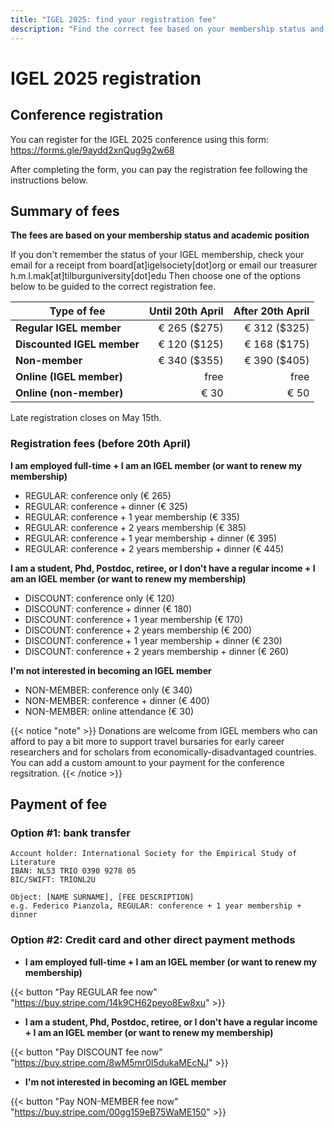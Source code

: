 ```yaml
---
title: "IGEL 2025: find your registration fee"
description: "Find the correct fee based on your membership status and academic position"
---
```


# IGEL 2025 registration

## Conference registration

You can register for the IGEL 2025 conference using this form: https://forms.gle/9aydd2xnQug9g2w68  

After completing the form, you can pay the registration fee following the instructions below.

## Summary of fees

**The fees are based on your membership status and academic position**

If you don't remember the status of your IGEL membership, check your email for a receipt from board[at]igelsociety[dot]org or email our treasurer h.m.l.mak[at]tilburguniversity[dot]edu
Then choose one of the options below to be guided to the correct registration fee.

| Type of fee                     | Until 20th April   |  After 20th April | 
| ------------------------------- | ------------------:| -----------------:| 
| **Regular IGEL member**         |  € 265 ($275)      |  € 312 ($325)     | 
| **Discounted IGEL member**      |  € 120 ($125)      |  € 168 ($175)     | 
| **Non-member**                  |  € 340 ($355)      |  € 390 ($405)     |
| **Online (IGEL member)**        | free               |  free             |  
| **Online (non-member)**         |  € 30              |  € 50             |

Late registration closes on May 15th. 

### Registration fees (before 20th April)

**I am employed full-time + I am an IGEL member (or want to renew my membership)**

- REGULAR: conference only (€ 265)
- REGULAR: conference + dinner (€ 325)
- REGULAR: conference + 1 year membership (€ 335)
- REGULAR: conference + 2 years membership (€ 385)
- REGULAR: conference + 1 year membership + dinner (€ 395)
- REGULAR: conference + 2 years membership + dinner (€ 445)

**I am a student, Phd, Postdoc, retiree, or I don't have a regular income + I am an IGEL member (or want to renew my membership)**

- DISCOUNT: conference only (€ 120)
- DISCOUNT: conference + dinner (€ 180)
- DISCOUNT: conference + 1 year membership (€ 170)
- DISCOUNT: conference + 2 years membership (€ 200)
- DISCOUNT: conference + 1 year membership + dinner (€ 230)
- DISCOUNT: conference + 2 years membership + dinner (€ 260)

**I'm not interested in becoming an IGEL member**

- NON-MEMBER: conference only (€ 340)
- NON-MEMBER: conference + dinner (€ 400)
- NON-MEMBER: online attendance (€ 30)

{{< notice "note" >}}
Donations are welcome from IGEL members who can afford to pay a bit more to support travel bursaries for early career researchers and for scholars from economically-disadvantaged countries. You can add a custom amount to your payment for the conference regsitration.
{{< /notice >}}

## Payment of fee

### Option #1: bank transfer 

```
Account holder: International Society for the Empirical Study of Literature
IBAN: NL53 TRIO 0390 9278 05
BIC/SWIFT: TRIONL2U

Object: [NAME SURNAME], [FEE DESCRIPTION]
e.g. Federico Pianzola, REGULAR: conference + 1 year membership + dinner
```

### Option #2: Credit card and other direct payment methods

- **I am employed full-time + I am an IGEL member (or want to renew my membership)**

{{< button "Pay REGULAR fee now" "https://buy.stripe.com/14k9CH62peyo8Ew8xu" >}}

- **I am a student, Phd, Postdoc, retiree, or I don't have a regular income + I am an IGEL member (or want to renew my membership)**

{{< button "Pay DISCOUNT fee now" "https://buy.stripe.com/8wM5mr0I5dukaMEcNJ" >}}

- **I'm not interested in becoming an IGEL member**

{{< button "Pay NON-MEMBER fee now" "https://buy.stripe.com/00gg159eB75WaME150" >}}



